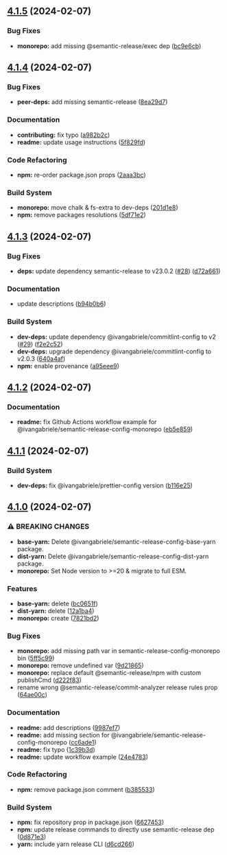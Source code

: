## [4.1.5](https://github.com/ivangabriele/semantic-release-config/compare/v4.1.4...v4.1.5) (2024-02-07)


### Bug Fixes

* **monorepo:** add missing @semantic-release/exec dep ([bc9e6cb](https://github.com/ivangabriele/semantic-release-config/commit/bc9e6cb3fd6d370d9d2c2177f9276299fdda1ed1))

## [4.1.4](https://github.com/ivangabriele/semantic-release-config/compare/v4.1.3...v4.1.4) (2024-02-07)


### Bug Fixes

* **peer-deps:** add missing semantic-release ([8ea29d7](https://github.com/ivangabriele/semantic-release-config/commit/8ea29d7ab344aa44cb6601a56f0dc4141816c7db))


### Documentation

* **contributing:** fix typo ([a982b2c](https://github.com/ivangabriele/semantic-release-config/commit/a982b2c395c88aa247573eed308ddfa228fc2bde))
* **readme:** update usage instructions ([5f829fd](https://github.com/ivangabriele/semantic-release-config/commit/5f829fd289362c53b25007fe9b71062a9f8deb10))


### Code Refactoring

* **npm:** re-order package.json props ([2aaa3bc](https://github.com/ivangabriele/semantic-release-config/commit/2aaa3bc9f14060a3e7a07a3224dcbdfa16d483eb))


### Build System

* **monorepo:** move chalk & fs-extra to dev-deps ([201d1e8](https://github.com/ivangabriele/semantic-release-config/commit/201d1e81f09c9057f8d7aa3a22f21b40e20fe933))
* **npm:** remove packages resolutions ([5df71e2](https://github.com/ivangabriele/semantic-release-config/commit/5df71e22c6d3d64c5316c28d65febdf210553eca))

## [4.1.3](https://github.com/ivangabriele/semantic-release-config/compare/v4.1.2...v4.1.3) (2024-02-07)


### Bug Fixes

* **deps:** update dependency semantic-release to v23.0.2 ([#28](https://github.com/ivangabriele/semantic-release-config/issues/28)) ([d72a661](https://github.com/ivangabriele/semantic-release-config/commit/d72a661cf80aa67e8e0daa5cdf601698f7259f38))


### Documentation

* update descriptions ([b94b0b6](https://github.com/ivangabriele/semantic-release-config/commit/b94b0b6c0bbc32ee04d25aeee39e5a7b062226d5))


### Build System

* **dev-deps:** update dependency @ivangabriele/commitlint-config to v2 ([#29](https://github.com/ivangabriele/semantic-release-config/issues/29)) ([f2e2c52](https://github.com/ivangabriele/semantic-release-config/commit/f2e2c52d3d9310159c4b93dfeded8e5d0714cb8c))
* **dev-deps:** upgrade dependency @ivangabriele/commitlint-config to v2.0.3 ([640a4af](https://github.com/ivangabriele/semantic-release-config/commit/640a4aff7c8e0ca5ae308aeba70852065ddde270))
* **npm:** enable provenance ([a95eee9](https://github.com/ivangabriele/semantic-release-config/commit/a95eee970197f8e84694529fdce53b24067c898a))

## [4.1.2](https://github.com/ivangabriele/semantic-release-config/compare/v4.1.1...v4.1.2) (2024-02-07)


### Documentation

* **readme:** fix Github Actions workflow example for @ivangabriele/semantic-release-config-monorepo ([eb5e859](https://github.com/ivangabriele/semantic-release-config/commit/eb5e859433d3a0f4cfcbf04c5882b0999aa9539b))

## [4.1.1](https://github.com/ivangabriele/semantic-release-config/compare/v4.1.0...v4.1.1) (2024-02-07)


### Build System

* **dev-deps:** fix @ivangabriele/prettier-config version ([b116e25](https://github.com/ivangabriele/semantic-release-config/commit/b116e254e32720591ebd1cc3a7e264132632090a))

## [4.1.0](https://github.com/ivangabriele/semantic-release-config/compare/v4.0.1...v4.1.0) (2024-02-07)


### ⚠ BREAKING CHANGES

* **base-yarn:** Delete @ivangabriele/semantic-release-config-base-yarn package.
* **dist-yarn:** Delete @ivangabriele/semantic-release-config-dist-yarn package.
* **monorepo:** Set Node version to >=20 & migrate to full ESM.

### Features

* **base-yarn:** delete ([bc0651f](https://github.com/ivangabriele/semantic-release-config/commit/bc0651f2f1aee1f2799b53a9f27d1cc0c3f867c5))
* **dist-yarn:** delete ([12a1ba4](https://github.com/ivangabriele/semantic-release-config/commit/12a1ba4df4440d96c7aa723b2a11c4a84b04c02b))
* **monorepo:** create ([7821bd2](https://github.com/ivangabriele/semantic-release-config/commit/7821bd2b1d73f4a13ea5bf670fec76d22bfd0d9a))


### Bug Fixes

* **monorepo:** add missing path var in semantic-release-config-monorepo bin ([5ff5c99](https://github.com/ivangabriele/semantic-release-config/commit/5ff5c998e1446dcf9b8256f33a2d1d1b4b738c08))
* **monorepo:** remove undefined var ([9d21865](https://github.com/ivangabriele/semantic-release-config/commit/9d2186567256b25d3e3260a7056c7e212d495a6a))
* **monorepo:** replace default @semantic-release/npm with custom publishCmd ([d222f83](https://github.com/ivangabriele/semantic-release-config/commit/d222f8331d22a46db0f0a251ef60ba609ecbd577))
* rename wrong @semantic-release/commit-analyzer release rules prop ([64ae00c](https://github.com/ivangabriele/semantic-release-config/commit/64ae00c906ba389d8e37e47a6b3cb2499dec906c))


### Documentation

* **readme:** add descriptions ([9987ef7](https://github.com/ivangabriele/semantic-release-config/commit/9987ef73100033773cc47f479b363d5a3d945feb))
* **readme:** add missing section for @ivangabriele/semantic-release-config-monorepo ([cc6ade1](https://github.com/ivangabriele/semantic-release-config/commit/cc6ade1d692343d78013fc5cfe3c3985371a3e77))
* **readme:** fix typo ([1c39b3d](https://github.com/ivangabriele/semantic-release-config/commit/1c39b3dd38da9e2a3afac452c2cc4c4c750a423e))
* **readme:** update workflow example ([24e4783](https://github.com/ivangabriele/semantic-release-config/commit/24e4783c5daf2e10710dd93dd7224a1a5127f476))


### Code Refactoring

* **npm:** remove package.json comment ([b385533](https://github.com/ivangabriele/semantic-release-config/commit/b385533a1dac15b9cd91a703a6e51a36b91860bd))


### Build System

* **npm:** fix repository prop in package.json ([6627453](https://github.com/ivangabriele/semantic-release-config/commit/6627453504b97c57c9b7b0105596cb73c424d580))
* **npm:** update release commands to directly use semantic-release dep ([0d871e3](https://github.com/ivangabriele/semantic-release-config/commit/0d871e3ff03cda76e682b0159e5b361bcf349e61))
* **yarn:** include yarn release CLI ([d6cd266](https://github.com/ivangabriele/semantic-release-config/commit/d6cd266f821ad62317ce0c904d382a64c1362ee8))
